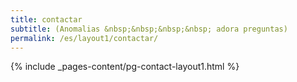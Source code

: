 ```yaml
---
title: contactar
subtitle: (Anomalias &nbsp;&nbsp;&nbsp;&nbsp; adora preguntas)
permalink: /es/layout1/contactar/
---
```

{% include _pages-content/pg-contact-layout1.html %}
